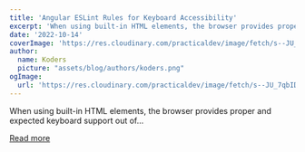 ```yaml
---
title: 'Angular ESLint Rules for Keyboard Accessibility'
excerpt: 'When using built-in HTML elements, the browser provides proper and expected keyboard support out of...'
date: '2022-10-14'
coverImage: 'https://res.cloudinary.com/practicaldev/image/fetch/s--JU_7qbID--/c_imagga_scale,f_auto,fl_progressive,h_420,q_auto,w_1000/https://dev-to-uploads.s3.amazonaws.com/uploads/articles/0ap5bk9lbistx85zrc7n.png'
author:
  name: Koders
  picture: "assets/blog/authors/koders.png"
ogImage:
  url: 'https://res.cloudinary.com/practicaldev/image/fetch/s--JU_7qbID--/c_imagga_scale,f_auto,fl_progressive,h_420,q_auto,w_1000/https://dev-to-uploads.s3.amazonaws.com/uploads/articles/0ap5bk9lbistx85zrc7n.png'
---
```


When using built-in HTML elements, the browser provides proper and expected keyboard support out of...

[Read more](https://dev.to/angular/angular-eslint-rules-for-keyboard-accessibility-236f)
